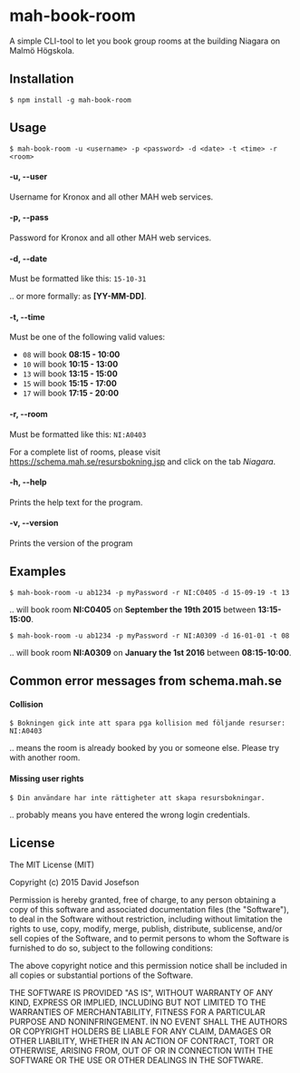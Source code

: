 # mah-book-room

A simple CLI-tool to let you book group rooms at the building Niagara on Malmö Högskola.

## Installation
```
$ npm install -g mah-book-room
```

## Usage
```
$ mah-book-room -u <username> -p <password> -d <date> -t <time> -r <room>
```

#### -u, --user
Username for Kronox and all other MAH web services.

#### -p, --pass
Password for Kronox and all other MAH web services.

#### -d, --date
Must be formatted like this: `15-10-31`

.. or more formally: as **[YY-MM-DD]**.

#### -t, --time
Must be one of the following valid values:

- `08` will book **08:15 - 10:00**
- `10` will book **10:15 - 13:00**
- `13` will book **13:15 - 15:00**
- `15` will book **15:15 - 17:00**
- `17` will book **17:15 - 20:00**

#### -r, --room
Must be formatted like this: `NI:A0403`

For a complete list of rooms, please visit https://schema.mah.se/resursbokning.jsp and click on the tab _Niagara_.

#### -h, --help
Prints the help text for the program.

#### -v, --version
Prints the version of the program

## Examples
```
$ mah-book-room -u ab1234 -p myPassword -r NI:C0405 -d 15-09-19 -t 13
```
.. will book room **NI:C0405** on **September the 19th 2015** between **13:15-15:00**.

```
$ mah-book-room -u ab1234 -p myPassword -r NI:A0309 -d 16-01-01 -t 08
```
.. will book room **NI:A0309** on **January the 1st 2016** between **08:15-10:00**.

## Common error messages from schema.mah.se
#### Collision
```
$ Bokningen gick inte att spara pga kollision med följande resurser: NI:A0403
```
.. means the room is already booked by you or someone else. Please try with another room.

#### Missing user rights
```
$ Din användare har inte rättigheter att skapa resursbokningar.
```
.. probably means you have entered the wrong login credentials.


## License
The MIT License (MIT)

Copyright (c) 2015 David Josefson

Permission is hereby granted, free of charge, to any person obtaining a copy
of this software and associated documentation files (the "Software"), to deal
in the Software without restriction, including without limitation the rights
to use, copy, modify, merge, publish, distribute, sublicense, and/or sell
copies of the Software, and to permit persons to whom the Software is
furnished to do so, subject to the following conditions:

The above copyright notice and this permission notice shall be included in
all copies or substantial portions of the Software.

THE SOFTWARE IS PROVIDED "AS IS", WITHOUT WARRANTY OF ANY KIND, EXPRESS OR
IMPLIED, INCLUDING BUT NOT LIMITED TO THE WARRANTIES OF MERCHANTABILITY,
FITNESS FOR A PARTICULAR PURPOSE AND NONINFRINGEMENT. IN NO EVENT SHALL THE
AUTHORS OR COPYRIGHT HOLDERS BE LIABLE FOR ANY CLAIM, DAMAGES OR OTHER
LIABILITY, WHETHER IN AN ACTION OF CONTRACT, TORT OR OTHERWISE, ARISING FROM,
OUT OF OR IN CONNECTION WITH THE SOFTWARE OR THE USE OR OTHER DEALINGS IN
THE SOFTWARE.

